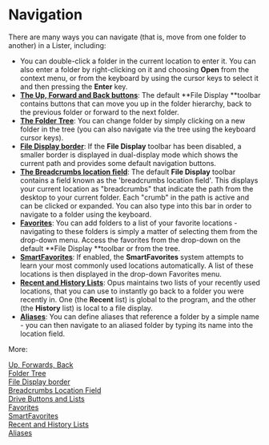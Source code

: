 # Navigation

There are many ways you can navigate (that is, move from one folder to another) in a Lister, including:

- You can double-click a folder in the current location to enter it. You can also enter a folder by right-clicking on it and choosing **Open** from the context menu, or from the keyboard by using the cursor keys to select it and then pressing the **Enter** key.
- **[The Up, Forward and Back buttons](/Manual/basic_concepts/the_lister/navigation/up_forwards_back.md)**: The default **File Display **toolbar contains buttons that can move you up in the folder hierarchy, back to the previous folder or forward to the next folder.
- **[The Folder Tree](/Manual/basic_concepts/the_lister/navigation/folder_tree.md)**: You can change folder by simply clicking on a new folder in the tree (you can also navigate via the tree using the keyboard cursor keys).
- **[File Display border](/Manual/basic_concepts/the_lister/navigation/file_display_border.md)**: If the **File Display** toolbar has been disabled, a smaller border is displayed in dual-display mode which shows the current path and provides some default navigation buttons.
- **[The Breadcrumbs location field](/Manual/basic_concepts/the_lister/navigation/breadcrumbs_location_field.md)**: The default **File Display** toolbar contains a field known as the 'breadcrumbs location field'. This displays your current location as "breadcrumbs" that indicate the path from the desktop to your current folder. Each "crumb" in the path is active and can be clicked or expanded. You can also type into this bar in order to navigate to a folder using the keyboard.
- **[Favorites](/Manual/basic_concepts/the_lister/navigation/favorites.md)**: You can add folders to a list of your favorite locations - navigating to these folders is simply a matter of selecting them from the drop-down menu. Access the favorites from the drop-down on the default **File Display **toolbar or from the tree.
- **[SmartFavorites](/Manual/basic_concepts/the_lister/navigation/smartfavorites.md)**: If enabled, the **SmartFavorites** system attempts to learn your most commonly used locations automatically. A list of these locations is then displayed in the drop-down Favorites menu.
- **[Recent and History Lists](/Manual/basic_concepts/the_lister/navigation/recent_and_history_lists.md)**: Opus maintains two lists of your recently used locations, that you can use to instantly go back to a folder you were recently in. One (the **Recent** list) is global to the program, and the other (the **History** list) is local to a file display.
- **[Aliases](/Manual/basic_concepts/the_lister/navigation/aliases.md)**: You can define aliases that reference a folder by a simple name - you can then navigate to an aliased folder by typing its name into the location field.

More:

[Up, Forwards, Back](/Manual/basic_concepts/the_lister/navigation/up_forwards_back.md)  
[Folder Tree](/Manual/basic_concepts/the_lister/navigation/folder_tree.md)  
[File Display border](/Manual/basic_concepts/the_lister/navigation/file_display_border.md)  
[Breadcrumbs Location Field](/Manual/basic_concepts/the_lister/navigation/breadcrumbs_location_field.md)  
[Drive Buttons and Lists](/Manual/basic_concepts/the_lister/navigation/drive_buttons_and_lists.md)  
[Favorites](/Manual/basic_concepts/the_lister/navigation/favorites.md)  
[SmartFavorites](/Manual/basic_concepts/the_lister/navigation/smartfavorites.md)  
[Recent and History Lists](/Manual/basic_concepts/the_lister/navigation/recent_and_history_lists.md)  
[Aliases](/Manual/basic_concepts/the_lister/navigation/aliases.md)  
